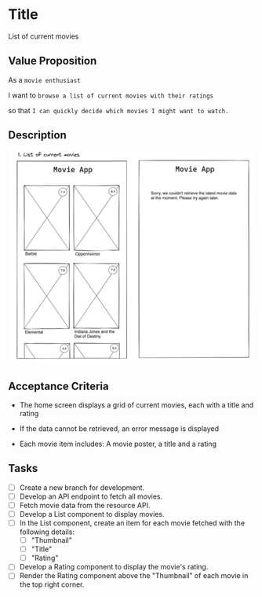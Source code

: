 # Title

List of current movies

## Value Proposition

As a `movie enthusiast` <br>

I want to `browse a list of current movies with their ratings` <br>

so that `I can quickly decide which movies I might want to watch.` <br>

## Description

![wireframe](./assets/scribble-movie-list.png)

## Acceptance Criteria

- The home screen displays a grid of current movies, each with a title and rating

- If the data cannot be retrieved, an error message is displayed

- Each movie item includes: A movie poster, a title and a rating

## Tasks

- [ ] Create a new branch for development.
- [ ] Develop an API endpoint to fetch all movies.
- [ ] Fetch movie data from the resource API.
- [ ] Develop a List component to display movies.
- [ ] In the List component, create an item for each movie fetched with the following details:
  - [ ] "Thumbnail"
  - [ ] "Title"
  - [ ] "Rating"
- [ ] Develop a Rating component to display the movie's rating.
- [ ] Render the Rating component above the "Thumbnail" of each movie in the top right corner.
